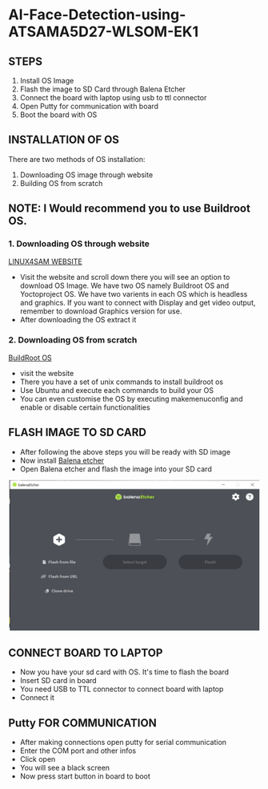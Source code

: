 # AI-Face-Detection-using-ATSAMA5D27-WLSOM-EK1

## STEPS
1. Install OS Image
2. Flash the image to SD Card through Balena Etcher
3. Connect the board with laptop using usb to ttl connector
4. Open Putty for communication with board
5. Boot the board with OS

## INSTALLATION OF OS
There are two methods of OS installation:
1. Downloading OS image through website
2. Building OS from scratch

## NOTE: I Would recommend you to use Buildroot OS.

### 1. Downloading OS through website
[LINUX4SAM WEBSITE](https://www.linux4sam.org/bin/view/Linux4SAM/Sama5d27WLSom1EKMainPage)

- Visit the website and scroll down there you will see an option to download OS Image. We have two OS namely Buildroot OS and Yoctoproject OS. We have two varients in each OS which is headless and graphics. If you want to connect with Display and get video output, remember to download Graphics version for use.
- After downloading the OS extract it

 ### 2. Downloading OS from scratch
 [BuildRoot OS](https://www.linux4sam.org/bin/view/Linux4SAM/BuildRoot)

 - visit the website
 - There you have a set of unix commands to install buildroot os
 - Use Ubuntu and execute each commands to build your OS
 - You can even customise the OS by executing makemenuconfig and enable or disable certain functionalities

## FLASH IMAGE TO SD CARD
- After following the above steps you will be ready with SD image
- Now install [Balena etcher](https://etcher.balena.io/)
- Open Balena etcher and flash the image into your SD card
<p align=center>
<img src="balena etcher.PNG" width="500" height="300">
</p>

## CONNECT BOARD TO LAPTOP
- Now you have your sd card with OS. It's time to flash the board
- Insert SD card in board
- You need USB to TTL connector to connect board with laptop
- Connect it

## Putty FOR COMMUNICATION
- After making connections open putty for serial communication
- Enter the COM port and other infos
- Click open
- You will see a black screen
- Now press start button in board to boot


 

